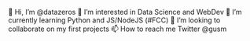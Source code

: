 👋 Hi, I’m @datazeros
👀 I’m interested in Data Science and WebDev
🌱 I’m currently learning Python and JS/NodeJS (#FCC)
💞️ I’m looking to collaborate on my first projects
📫 How to reach me Twitter @gusm

<!---
datazeros/datazeros is a ✨ special ✨ repository because its `README.md` (this file) appears on your GitHub profile.
You can click the Preview link to take a look at your changes.
--->
